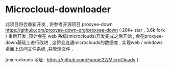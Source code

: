 # Microcloud-downloader

此项目将会重新开发 , 将参考开源项目 proxyee-down https://github.com/proxyee-down-org/proxyee-down ( 20K+ star , 3.6k fork  ) 重新开发 ,预计会在 web 系统(microclouds)开发完成之后开始 , 会在proxyee-down基础上进行改进 , 这将会连通microclouds的数据库 , 实现web / windows 桌面上访问文件系统 ,并管理文件 .

[microclouds 地址 : https://github.com/Fanqie22/MicroClouds ]

